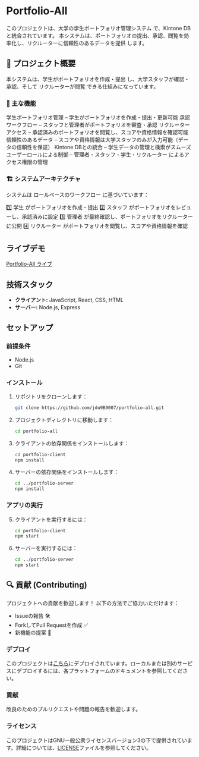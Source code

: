 # Portfolio-All

このプロジェクトは、大学の学生ポートフォリオ管理システム で、Kintone DB と統合されています。
本システムは、ポートフォリオの提出、承認、閲覧を効率化し、リクルーターに信頼性のあるデータを提供 します。

## 📌 プロジェクト概要
本システムは、学生がポートフォリオを作成・提出 し、大学スタッフが確認・承認、そして リクルーターが閲覧 できる仕組みになっています。

### 🔹 主な機能
学生ポートフォリオ管理 – 学生がポートフォリオを作成・提出・更新可能
承認ワークフロー – スタッフと管理者がポートフォリオを審査・承認
リクルーターアクセス – 承認済みのポートフォリオを閲覧し、スコアや資格情報を確認可能
信頼性のあるデータ – スコアや資格情報は大学スタッフのみが入力可能（データの信頼性を保証）
Kintone DBとの統合 – 学生データの管理と検索がスムーズ
ユーザーロールによる制御 – 管理者・スタッフ・学生・リクルーター によるアクセス権限の管理

### 🏗 システムアーキテクチャ

システムは ロールベースのワークフロー に基づいています：

1️⃣ 学生 がポートフォリオを作成・提出
2️⃣ スタッフ がポートフォリオをレビューし、承認済みに設定
3️⃣ 管理者 が最終確認し、ポートフォリオをリクルーターに公開
4️⃣ リクルーター がポートフォリオを閲覧し、スコアや資格情報を確認


## ライブデモ
[Portfolio-All ライブ](https://portfolio.jdu.uz)

## 技術スタック
- **クライアント:** JavaScript, React, CSS, HTML
- **サーバー:** Node.js, Express

## セットアップ

### 前提条件
- Node.js
- Git

### インストール
1. リポジトリをクローンします：
   ```bash
   git clone https://github.com/jdu9B0007/portfolio-all.git
2. プロジェクトディレクトリに移動します：
   ```bash
   cd portfolio-all
3. クライアントの依存関係をインストールします：
   ```bash
   cd portfolio-client
   npm install
4. サーバーの依存関係をインストールします：
   ```bash
   cd ../portfolio-server
   npm install
### アプリの実行
5. クライアントを実行するには：
   ```bash
   cd portfolio-client
   npm start
6. サーバーを実行するには：
   ```bash
   cd ../portfolio-server
   npm start


## 🔍 貢献 (Contributing)
プロジェクトへの貢献を歓迎します！
以下の方法でご協力いただけます：

- Issueの報告 🛠
- ForkしてPull Requestを作成 ✅
- 新機能の提案 🚀


### デプロイ
このプロジェクトは[こちら](https://portfolio.jdu.uz)にデプロイされています。ローカルまたは別のサービスにデプロイするには、各プラットフォームのドキュメントを参照してください。
### 貢献
改良のためのプルリクエストや問題の報告を歓迎します。
### ライセンス
このプロジェクトはGNU一般公衆ライセンスバージョン3の下で提供されています。詳細については、[LICENSE](LICENSE)ファイルを参照してください。

